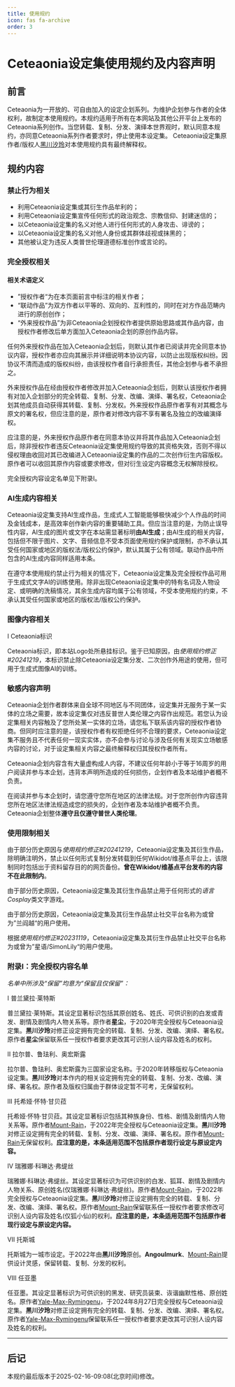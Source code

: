 ```yaml
---
title: 使用规约
icon: fas fa-archive
order: 3
---
```

# Ceteaonia设定集使用规约及内容声明

## 前言
Ceteaonia为一开放的、可自由加入的设定企划系列。为维护企划参与作者的全体权利，故制定本使用规约。本规约适用于所有在本网站及其他公开平台上发布的Ceteaonia系列创作。当您转载、复制、分发、演绎本世界观时，默认同意本规约，亦同意Ceteaonia系列作者要求时，停止使用本设定集。
Ceteaonia设定集原作者/版权人[黑川汐玲](https://ceteaonia.github.io/about)对本使用规约具有最终解释权。

## 规约内容

### 禁止行为相关

* 利用Ceteaonia设定集或其衍生作品牟利的；
* 利用Ceteaonia设定集宣传任何形式的政治观念、宗教信仰、封建迷信的；
* 以Ceteaonia设定集的名义对他人进行任何形式的人身攻击、诽谤的；
* 以Ceteaonia设定集的名义对他人身份或其群体歧视或抹黑的；
* 其他被认定为违反人类普世伦理道德标准创作或言论的。

### 完全授权相关

#### 相关术语定义

* ”授权作者“为在本页面前言中标注的相关作者；
* “联动作品”为双方作者以平等的、双向的、互利性的，同时在对方作品范畴内进行的原创创作；
* “外来授权作品”为非Ceteaonia企划授权作者提供原始思路或其作品内容，由授权作者修改后单方面加入Ceteaonia企划的原创作品内容。


任何外来授权作品在加入Ceteaonia企划后，则默认其作者已阅读并完全同意本协议内容，授权作者亦应向其展示并详细说明本协议内容，以防止出现版权纠纷。因协议不清而造成的版权纠纷，由该授权作者自行承担责任，其他企划参与者不承担之。

外来授权作品在经由授权作者修改并加入Ceteaonia企划后，则默认该授权作者拥有对加入企划部分的完全转载、复制、分发、改编、演绎、署名权，Ceteaonia企划其他成员自动获得其转载、复制、分发权。外来授权作品原作者享有对其概念与原文的署名权，但应注意的是，原作者对修改内容不享有署名及独立的改编演绎权。

应注意的是，外来授权作品原作者在同意本协议并将其作品加入Ceteaonia企划后，除非授权作者违反Ceteaonia设定集使用规约导致的其资格失效，否则不得以侵权理由收回对其已改编进入Ceteaonia设定集的作品的二次创作衍生内容版权。原作者可以收回其原作内容或要求修改，但对衍生设定内容概念无权解除授权。

完全授权内容设定名单见下附录Ⅰ。

### AI生成内容相关

Ceteaonia设定集支持AI生成作品，生成式人工智能能够极快减少个人作品的时间及金钱成本，是高效率创作新内容的重要辅助工具。但应当注意的是，为防止误导性内容，AI生成的图片或文字在本站需显著标明**由AI生成**；由AI生成的相关内容，包括但不限于图片、文字、音频信息不受本页面使用规约保护或限制，亦不承认其受任何国家或地区的版权法/版权公约保护，默认其属于公有领域。联动作品中所包含的AI生成内容同样适用本条。

在遵守本使用规约禁止行为相关的情况下，Ceteaonia设定集及完全授权作品可用于生成式文字AI的训练使用。除非出现Ceteaonia设定集中的特有名词及人物设定、或明确的洗稿情况，其余生成内容均属于公有领域，不受本使用规约约束，不承认其受任何国家或地区的版权法/版权公约保护。
 
### 图像内容相关

I Ceteaonia标识

Ceteaonia标识，即本站Logo处所悬挂标识。鉴于已知原因，由*使用规约修正#20241219*，本标识禁止除Ceteaonia设定集分发、二次创作外用途的使用，但可用于生成式图像AI的训练。

### 敏感内容声明

Ceteaonia企划作者群体来自全球不同地区与不同团体，设定集并无服务于某一实体的立场之需要，故本设定集仅对违反普世人类伦理之内容作出规范。若您认为设定集相关内容触及了您所处某一实体的立场，请您私下联系该内容的授权作者协商。但同时应注意的是，该授权作者有权拒绝任何不合理的要求，Ceteaonia设定集不服务且不代表任何一现实实体，亦不会参与讨论与涉及任何有关现实立场敏感内容的讨论，对于设定集相关内容之最终解释权归其授权作者所有。

Ceteaonia企划内容含有大量虚构成人内容，不建议任何年龄小于等于16周岁的用户阅读并参与本企划，违背本声明所造成的任何损伤，企划作者及本站维护者概不负责。

在阅读并参与本企划时，请您遵守您所在地区的法律法规。对于您所创作内容违背您所在地区法律法规造成您的损失的，企划作者及本站维护者概不负责。Ceteaonia企划整体**遵守且仅遵守普世人类伦理**。

### 使用限制相关

由于部分历史原因与*使用规约修正#20241219*，Ceteaonia设定集及其衍生作品，除明确注明外，禁止以任何形式复制分发转载到任何Wikidot/维基点平台上，该限制同时包括出于资料留存目的的网页备份。**曾在Wikidot/维基点平台发布的内容不在此限制内**。

由于部分历史原因，Ceteaonia设定集及其衍生作品禁止用于任何形式的*语言Cosplay*类文字游戏。

由于部分历史原因，Ceteaonia设定集及其衍生作品禁止社交平台名称为或曾为”兰阎越“的用户使用。

根据*使用规约修正#20231119*，Ceteaonia设定集及其衍生作品禁止社交平台名称为或曾为”星语/SimonLily“的用户使用。

### 附录Ⅰ：完全授权内容名单

*名单中所涉及“保留”均意为“保留且仅保留”：*

 Ⅰ 普兰黛拉·莱特斯
 
 普兰黛拉·莱特斯。其设定显著标识包括其原创姓名、姓氏、可供识别的白发或青发、剧情及剧情内人物关系等。原作者**星尘**，于2020年完全授权与Ceteaonia设定集。**黑川汐玲**对修正设定拥有完全的转载、复制、分发、改编、演绎、署名权。原作者**星尘**保留联系任一授权作者要求更改其可识别人设内容及姓名的权利。

 Ⅱ 拉尔普、鲁珐利、奥宏斯露

 拉尔普、鲁珐利、奥宏斯露为三国家设定名称。于2020年转移版权与Ceteaonia设定集。**黑川汐玲**对本作内的相关设定拥有完全的转载、复制、分发、改编、演绎、署名权。原作者及版权归属由于群体设定暂不可考，无保留权利。

 Ⅲ 托希娅·怀特·甘贝菈

 托希娅·怀特·甘贝菈。其设定显著标识包括其种族身份、性格、剧情及剧情内人物关系等。原作者[Mount-Rain](https://mount-rain.link)，于2022年完全授权与Ceteaonia设定集。**黑川汐玲**对修正设定拥有完全的转载、复制、分发、改编、演绎、署名权。原作者[Mount-Rain](https://mount-rain.link)无保留权利。**应注意的是，本条适用范围不包括原作者现行设定与原设定内容。**

 Ⅳ 瑞雅娜·科琳达·弗缇丝

 瑞雅娜·科琳达·弗缇丝。其设定显著标识为可供识别的白发、狐耳、剧情及剧情内人物关系、原创姓名(仅瑞雅娜·科琳达·弗缇丝)。原作者[Mount-Rain](https://mount-rain.link)，于2022年完全授权与Ceteaonia设定集。**黑川汐玲**对修正设定拥有完全的转载、复制、分发、改编、演绎、署名权。原作者[Mount-Rain](https://mount-rain.link)保留联系任一授权作者要求修改可识别人设内容及姓名(仅狐小仙)的权利。**应注意的是，本条适用范围不包括原作者现行设定与原设定内容。**

 Ⅶ 托斯城

 托斯城为一城市设定。于2022年由**黑川汐玲**原创。**Angoulmurk**、[Mount-Rain](https://mount-rain.link)提供设计灵感，保留转载、复制、分发的权利。

 Ⅷ 任亚墨
 
 任亚墨。其设定显著标识为可供识别的黑发、研究员装束、诙谐幽默性格、原创姓名。原作者[Yale-Max-Rymingenu](https://rymingenu.fun/about)，于2024年8月27日完全授权与Ceteaonia设定集。**黑川汐玲**对修正设定拥有完全的转载、复制、分发、改编、演绎、署名权。原作者[Yale-Max-Rymingenu](https://rymingenu.fun/about)保留联系任一授权作者要求更改其可识别人设内容及姓名的权利。

---
## 后记

本规约最后版本于2025-02-16-09:08(北京时间)修改。
